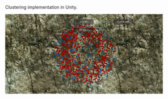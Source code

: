 Clustering implementation in Unity.

<img src = "https://github.com/SimonHFrost/Clustering/raw/master/Pics/9 - More toons.png" />
